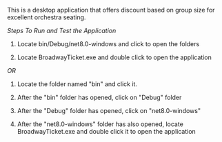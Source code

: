 This is a desktop application that offers discount based on group size for excellent orchestra seating.


*Steps To Run and Test the Application*

1. Locate bin/Debug/net8.0-windows and click to open the folders

2. Locate BroadwayTicket.exe and double click to open the application 

*OR*

1. Locate the folder named "bin" and click it.

2. After the "bin" folder has opened, click on "Debug" folder

3. After the "Debug" folder has opened, click on "net8.0-windows"

4. After the "net8.0-windows" folder has also opened, locate BroadwayTicket.exe and double click it to open the application
